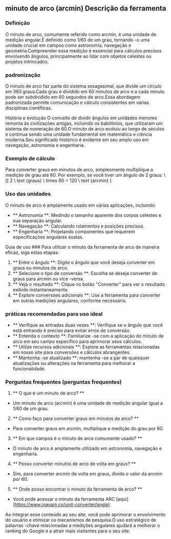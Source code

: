 ## minuto de arco (arcmin) Descrição da ferramenta

### Definição
O minuto de arco, comumente referido como arcmin, é uma unidade de medição angular.É definido como 1/60 de um grau, tornando -o uma unidade crucial em campos como astronomia, navegação e geometria.Compreender essa medição é essencial para cálculos precisos envolvendo ângulos, principalmente ao lidar com objetos celestes ou projetos intrincados.

### padronização
O minuto de arco faz parte do sistema sexagesimal, que divide um círculo em 360 graus.Cada grau é dividido em 60 minutos de arco e a cada minuto pode ser subdividido em 60 segundos de arco.Essa abordagem padronizada permite comunicação e cálculo consistentes em várias disciplinas científicas.

História e evolução
O conceito de dividir ângulos em unidades menores remonta às civilizações antigas, incluindo os babilônios, que utilizaram um sistema de numeração de 60.O minuto de arco evoluiu ao longo de séculos e continua sendo uma unidade fundamental em matemática e ciência moderna.Seu significado histórico é evidente em seu amplo uso em navegação, astronomia e engenharia.

### Exemplo de cálculo
Para converter graus em minutos de arco, simplesmente multiplique a medição de grau até 60. Por exemplo, se você tiver um ângulo de 2 graus:
\ [[
2 \ text {graus} \ times 60 = 120 \ text {arcmin}
\]

### Uso das unidades
O minuto de arco é amplamente usado em várias aplicações, incluindo:
- ** Astronomia **: Medindo o tamanho aparente dos corpos celestes e sua separação angular.
- ** Navegação **: Calculando rolamentos e posições precisos.
- ** Engenharia **: Projetando componentes que requerem especificações angulares exatas.

Guia de uso ###
Para utilizar o minuto da ferramenta de arco de maneira eficaz, siga estas etapas:
1. ** Entre o ângulo **: Digite o ângulo que você deseja converter em graus ou minutos de arco.
2. ** Selecione o tipo de conversão **: Escolha se deseja converter de graus para arcmin ou vice -versa.
3. ** Veja o resultado **: Clique no botão "Converter" para ver o resultado exibido instantaneamente.
4. ** Explore conversões adicionais **: Use a ferramenta para converter em outras medições angulares, conforme necessário.

### práticas recomendadas para uso ideal
- ** Verifique as entradas duas vezes **: Verifique se o ângulo que você está entrando é preciso para evitar erros de conversão.
- ** Entenda o contexto **: Familiarize -se com a aplicação do minuto de arco em seu campo específico para aprimorar seus cálculos.
- ** Utilize recursos adicionais **: Explore as ferramentas relacionadas em nosso site para conversões e cálculos abrangentes.
- ** Mantenha -se atualizado **: mantenha -se a par de quaisquer atualizações ou alterações na ferramenta para melhorar a funcionalidade.

### Perguntas frequentes (perguntas frequentes)

1. ** O que é um minuto de arco? **
- Um minuto de arco (arcmin) é uma unidade de medição angular igual a 1/60 de um grau.

2. ** Como faço para converter graus em minutos de arco? **
- Para converter graus em arcmin, multiplique a medição do grau por 60.

3. ** Em que campos é o minuto de arco comumente usado? **
- O minuto de arco é amplamente utilizado em astronomia, navegação e engenharia.

4. ** Posso converter minutos de arco de volta em graus? **
- Sim, para converter arcmin de volta em graus, divida o valor da arcmin por 60.

5. ** Onde posso encontrar o minuto da ferramenta de arco? **
- Você pode acessar o minuto da ferramenta ARC [aqui] (https://www.inayam.co/unit-converter/angle).

Ao integrar esse conteúdo ao seu site, você pode aprimorar o envolvimento do usuário e otimizar os mecanismos de pesquisa.O uso estratégico de palavras -chave relacionadas a medições angulares ajudará a melhorar o ranking do Google e a atrair mais visitantes para o seu site.